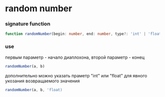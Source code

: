 # random number


### signature function
```ts
function randomNumber(begin: number, end: number, type?: 'int' | 'float'): number | void
```

### use
первым параметр - начало диаплохона, второй параметр - конец
```ts
randomNumber(a, b)
```

дополнительно можно указать праметр "int" или "float" для явного укозания возвращаемого значения
```ts
randomNumber(a, b, 'float)
```
